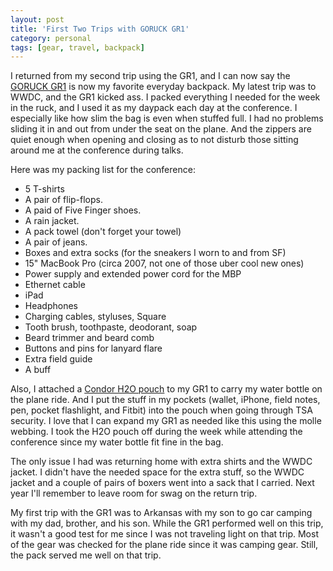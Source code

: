 ```yaml
---
layout: post
title: 'First Two Trips with GORUCK GR1'
category: personal
tags: [gear, travel, backpack]
---
```


I returned from my second trip using the GR1, and I can now say the <a href="https://www.goruckgear.com/Gear/Details/3">GORUCK GR1</a> is now my favorite everyday backpack. My latest trip was to WWDC, and the GR1 kicked ass. I packed everything I needed for the week in the ruck, and I used it as my daypack each day at the conference. I especially like how slim the bag is even when stuffed full. I had no problems sliding it in and out from under the seat on the plane. And the zippers are quiet enough when opening and closing as to not disturb those sitting around me at the conference during talks.

Here was my packing list for the conference:

<ul>
<li>5 T-shirts</li>
<li>A pair of flip-flops.</li>
<li>A paid of Five Finger shoes.</li>
<li>A rain jacket.</li>
<li>A pack towel (don't forget your towel)</li>
<li>A pair of jeans.</li>
<li>Boxes and extra socks (for the sneakers I worn to and from SF)</li>
<li>15" MacBook Pro (circa 2007, not one of those uber cool new ones)</li>
<li>Power supply and extended power cord for the MBP</li>
<li>Ethernet cable</li>
<li>iPad</li>
<li>Headphones</li>
<li>Charging cables, styluses, Square</li>
<li>Tooth brush, toothpaste, deodorant, soap</li>
<li>Beard trimmer and beard comb</li>
<li>Buttons and pins for lanyard flare</li>
<li>Extra field guide</li>
<li>A buff</li>
</ul>

Also, I attached a <a href="http://www.amazon.com/gp/product/B0086UBPDM/ref=as_li_ss_tl?ie=UTF8&amp;tag=whitepeaksoft-20&amp;linkCode=as2&amp;camp=1789&amp;creative=390957&amp;creativeASIN=B0086UBPDM">Condor H2O pouch</a> to my GR1 to carry my water bottle on the plane ride. And I put the stuff in my pockets (wallet, iPhone, field notes, pen, pocket flashlight, and Fitbit) into the pouch when going through TSA security. I love that I can expand my GR1 as needed like this using the molle webbing. I took the H2O pouch off during the week while attending the conference since my water bottle fit fine in the bag.

The only issue I had was returning home with extra shirts and the WWDC jacket. I didn't have the needed space for the extra stuff, so the WWDC jacket and a couple of pairs of boxers went into a sack that I carried. Next year I'll remember to leave room for swag on the return trip.

My first trip with the GR1 was to Arkansas with my son to go car camping with my dad, brother, and his son. While the GR1 performed well on this trip, it wasn't a good test for me since I was not traveling light on that trip. Most of the gear was checked for the plane ride since it was camping gear. Still, the pack served me well on that trip.
